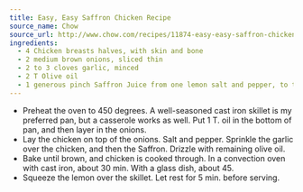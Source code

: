 ```yaml
---
title: Easy, Easy Saffron Chicken Recipe
source_name: Chow
source_url: http://www.chow.com/recipes/11874-easy-easy-saffron-chicken
ingredients:
  - 4 Chicken breasts halves, with skin and bone
  - 2 medium brown onions, sliced thin
  - 2 to 3 cloves garlic, minced
  - 2 T Olive oil
  - 1 generous pinch Saffron Juice from one lemon salt and pepper, to taste
---
```


* Preheat the oven to 450 degrees. A well-seasoned cast iron skillet is my preferred pan, but a casserole works as well. Put 1 T. oil in the bottom of pan, and then layer in the onions.
* Lay the chicken on top of the onions. Salt and pepper. Sprinkle the garlic over the chicken, and then the Saffron. Drizzle with remaining olive oil.
* Bake until brown, and chicken is cooked through. In a convection oven with cast iron, about 30 min. With a glass dish, about 45.
* Squeeze the lemon over the skillet. Let rest for 5 min. before serving.
